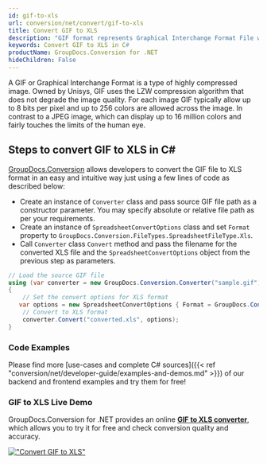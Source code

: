 ```yaml
---
id: gif-to-xls
url: conversion/net/convert/gif-to-xls
title: Convert GIF to XLS
description: "GIF format represents Graphical Interchange Format File with .gif extension. Learn how to convert GIF to XLS file programmatically in C# language using GroupDocs.Conversion for .NET library."
keywords: Convert GIF to XLS in C#
productName: GroupDocs.Conversion for .NET
hideChildren: False
---
```


A GIF or Graphical Interchange Format is a type of highly compressed image. Owned by Unisys, GIF uses the LZW compression algorithm that does not degrade the image quality. For each image GIF typically allow up to 8 bits per pixel and up to 256 colors are allowed across the image. In contrast to a JPEG image, which can display up to 16 million colors and fairly touches the limits of the human eye.

## Steps to convert GIF to XLS in C#

[GroupDocs.Conversion](https://products.groupdocs.com/conversion/net) allows developers to convert the GIF file to XLS format in an easy and intuitive way just using a few lines of code as described below:

* Create an instance of `Converter` class and pass source GIF file path as a constructor parameter. You may specify absolute or relative file path as per your requirements. 
* Create an instance of `SpreadsheetConvertOptions` class and set `Format` property to `GroupDocs.Conversion.FileTypes.SpreadsheetFileType.Xls`.
* Call `Converter` class `Convert` method and pass the filename for the converted XLS file and the `SpreadsheetConvertOptions` object from the previous step as parameters.

```csharp
// Load the source GIF file
using (var converter = new GroupDocs.Conversion.Converter("sample.gif"))
{
    // Set the convert options for XLS format
   var options = new SpreadsheetConvertOptions { Format = GroupDocs.Conversion.FileTypes.SpreadsheetFileType.Xls };
    // Convert to XLS format
    converter.Convert("converted.xls", options);
}
```

### Code Examples

Please find more [use-cases and complete C# sources]({{< ref "conversion/net/developer-guide/examples-and-demos.md" >}}) of our backend and frontend examples and try them for free!

### GIF to XLS Live Demo

GroupDocs.Conversion for .NET provides an online [**GIF to XLS converter**](https://products.groupdocs.app/conversion/gif-to-xls), which allows you to try it for free and check conversion quality and accuracy.

[!["Convert GIF to XLS"](conversion/net/images/convert-to-xls/convert-gif-to-xls.png)](https://products.groupdocs.app/conversion/gif-to-xls)